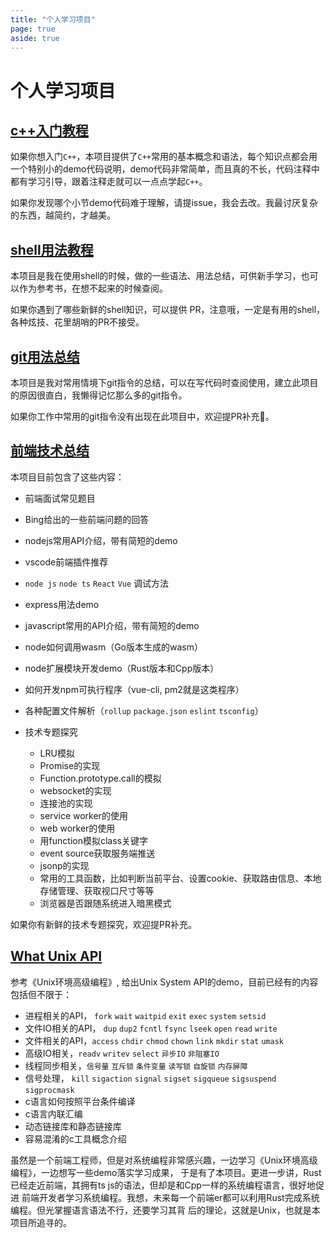 ```yaml
---
title: "个人学习项目"
page: true
aside: true
---
```


# 个人学习项目

## [c++入门教程](https://github.com/zhangzhuang15/Step-Cplusplus.git)
如果你想入门`C++`，本项目提供了`C++`常用的基本概念和语法，每个知识点都会用一个特别小的demo代码说明，demo代码非常简单，而且真的不长，代码注释中都有学习引导，跟着注释走就可以一点点学起`C++`。

如果你发现哪个小节demo代码难于理解，请提issue，我会去改。我最讨厌复杂的东西，越简约，才越美。


## [shell用法教程](https://github.com/zhangzhuang15/short-shell.git) 
本项目是我在使用shell的时候，做的一些语法、用法总结，可供新手学习，也可以作为参考书，在想不起来的时候查阅。

如果你遇到了哪些新鲜的shell知识，可以提供 PR，注意哦，一定是有用的shell，各种炫技、花里胡哨的PR不接受。

## [git用法总结](https://github.com/zhangzhuang15/git-command.git)  
本项目是我对常用情境下git指令的总结，可以在写代码时查阅使用，建立此项目的原因很直白，我懒得记忆那么多的git指令。

如果你工作中常用的git指令没有出现在此项目中，欢迎提PR补充👏。

## [前端技术总结](https://github.com/zhangzhuang15/JSLook.git)
本项目目前包含了这些内容：
- 前端面试常见题目
  
- Bing给出的一些前端问题的回答
  
- nodejs常用API介绍，带有简短的demo
  
- vscode前端插件推荐
  
- `node js` `node ts` `React` `Vue` 调试方法
  
- express用法demo
  
- javascript常用的API介绍，带有简短的demo
  
- node如何调用wasm（Go版本生成的wasm）
  
- node扩展模块开发demo（Rust版本和Cpp版本）
  
- 如何开发npm可执行程序（vue-cli, pm2就是这类程序）
  
- 各种配置文件解析（`rollup` `package.json` `eslint` `tsconfig`）
  
- 技术专题探究
  - LRU模拟
  - Promise的实现
  - Function.prototype.call的模拟
  - websocket的实现
  - 连接池的实现
  - service worker的使用
  - web worker的使用
  - 用function模拟class关键字
  - event source获取服务端推送
  - jsonp的实现
  - 常用的工具函数，比如判断当前平台、设置cookie、获取路由信息、本地存储管理、获取视口尺寸等等
  - 浏览器是否跟随系统进入暗黑模式

如果你有新鲜的技术专题探究，欢迎提PR补充。

## [What Unix API](https://github.com/zhangzhuang15/what-unix-api)
参考《Unix环境高级编程》, 给出Unix System API的demo，目前已经有的内容包括但不限于：
- 进程相关的API， `fork` `wait` `waitpid` `exit` `exec` `system` `setsid`
- 文件IO相关的API， `dup` `dup2` `fcntl` `fsync` `lseek` `open` `read` `write`
- 文件相关的API，`access` `chdir` `chmod` `chown` `link` `mkdir` `stat` `umask`
- 高级IO相关，`readv` `writev` `select` `异步IO` `非阻塞IO`
- 线程同步相关，`信号量` `互斥锁` `条件变量` `读写锁` `自旋锁` `内存屏障`
- 信号处理， `kill` `sigaction` `signal` `sigset` `sigqueue` `sigsuspend` `sigprocmask`
- c语言如何按照平台条件编译
- c语言内联汇编
- 动态链接库和静态链接库
- 容易混淆的c工具概念介绍

虽然是一个前端工程师，但是对系统编程非常感兴趣，一边学习《Unix环境高级编程》，一边想写一些demo落实学习成果，
于是有了本项目。更进一步讲，Rust已经走近前端，其拥有ts js的语法，但却是和Cpp一样的系统编程语言，很好地促进
前端开发者学习系统编程。我想，未来每一个前端er都可以利用Rust完成系统编程。但光掌握语言语法不行，还要学习其背
后的理论，这就是Unix，也就是本项目所追寻的。